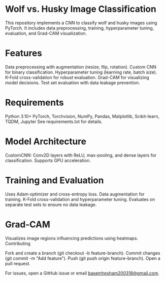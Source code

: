 # Wolf vs. Husky Image Classification
This repository implements a CNN to classify wolf and husky images using PyTorch. It includes data preprocessing, training, hyperparameter tuning, evaluation, and Grad-CAM visualization.
# Features

Data preprocessing with augmentation (resize, flip, rotation).
Custom CNN for binary classification.
Hyperparameter tuning (learning rate, batch size).
K-Fold cross-validation for robust evaluation.
Grad-CAM for visualizing model decisions.
Test set evaluation with data leakage prevention.

 

# Requirements

Python 3.10+
PyTorch, Torchvision, NumPy, Pandas, Matplotlib, Scikit-learn, TQDM, Jupyter
See requirements.txt for details.



# Model Architecture

CustomCNN: Conv2D layers with ReLU, max-pooling, and dense layers for classification.
Supports GPU acceleration.

# Training and Evaluation

Uses Adam optimizer and cross-entropy loss.
Data augmentation for training.
K-Fold cross-validation and hyperparameter tuning.
Evaluates on separate test sets to ensure no data leakage.

# Grad-CAM
Visualizes image regions influencing predictions using heatmaps.
Contributing

Fork and create a branch (git checkout -b feature-branch).
Commit changes (git commit -m "Add feature").
Push (git push origin feature-branch).
Open a pull request.


For issues, open a GitHub issue or email basemhesham200318@gmail.com.
